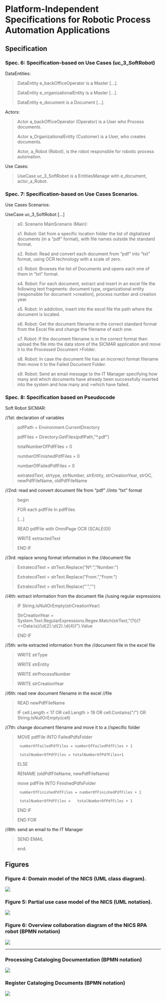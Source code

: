 # Platform-Independent Specifications for Robotic Process Automation Applications

## Specification
### Spec. 6: Specification-based on Use Cases (uc_3_SoftRobot)


DataEntities: 

>
>DataEntity e_backOfficeOperator is a Master […].  
>
>DataEntity e_organizationalEntity is a Master […].  
>
>DataEntity e_document is a Document […].  

Actors: 

>Actor a_backOfficeOperator (Operator) is a User who Process documents. 
>
>Actor a_OrganizationalEntity (Customer) is a User, who creates documents. 
>
>Actor, a_Robot (Robot), is the robot responsible for robotic process automation. 
>

Use Cases: 

>UseCase uc_3_SoftRobot is a EntitiesManage with e_document, actor_a_Robot. 


### Spec. 7: Specification-based on Use Cases Scenarios.

Use Cases Scenarios: 

UseCase uc_3_SoftRobot 
[…] 
>s0. Scenario MainScenario (Main): 
>
>s1. Robot: Get from a specific location folder the list of digitalized documents (in a “pdf” format), with file names outside the standard format. 
>
>s2. Robot: Read and convert each document from “pdf” into “txt” format, using OCR technology with a scale of zero. 
>
>s3. Robot: Browses the list of Documents and opens each one of them in “txt” format. 
>
>s4. Robot: For each document, extract and insert in an excel file the following text fragments: document type, organizational entity (responsible for document  >creation), process number and creation year.  
>
>s5. Robot: In addiction, insert into the excel file the path where the document is located. 
>
>s6. Robot: Get the document filename in the correct standard format from the Excel file and change the filename of each one. 
>
>s7. Robot: If the document filename is in the correct format then upload the file into the data store of the SICMAR application and move it to the Processed Document >Folder.  
>
>s8. Robot: In case the document file has an incorrect format filename then move it to the Failed Document Folder. 
>
>s9. Robot: Send an email message to the IT Manager specifying how many and which documents have already been successfully inserted into the system and how many and >which have failed. 

### Spec. 8: Specification based on Pseudocode

Soft Robot SICMAR: 

//1st: declaration of variables 
>
> pdfPath = Environment.CurrentDirectory  
>
>  pdfFiles = Directory.GetFiles(pdfPath,"*.pdf") 
>
>  totalNumberOfPdfFiles = 0   
>
>  numberOfFinishedPdfFiles = 0  
>
>  numberOfFailedPdfFiles = 0  
>
>  extratedText, strtype, strNumber, strEntity, strCreationYear, strOC, newPdfFileName, oldPdfFileName 
>
//2nd: read and convert document file from “pdf” //into “txt” format 
>
>begin 
>
>  FOR each pdfFile In pdfFiles 
>
>   […] 
>
>    READ pdfFile with OmniPage OCR (SCALE(0)) 
>
>    WRITE extractedText  	  	 
>
>  END IF   
>
//3rd: replace wrong format information in the //document file 
>
>ExtratecdText = strText.Replace("Nº:","Number:") 
>
>ExtratecdText = strText.Replace("From.","From:") 
>
>ExtratecdText = strText.Replace("'","") 
>
//4th: extract information from the document file //using regular expressions 
>
>IF String.IsNullOrEmpty(strCreationYear) 
>
>  StrCreationYear = System.Text.RegularExpressions.Regex.Match(strText,"(?i)(?<=Data:\s)(\d{2}.\d{2}.\d{4})").Value 
>
>END IF 
>
//5th: write extracted information from the //document file in the excel file 
>
>   WRITE strType  	       
>
>    WRITE strEntity  	       
>
>    WRITE strProcessNumber      
>
>    WRITE strCreationYear  	 
>
//6th: read new document filename in the excel  //file  
>
>    READ 	newPdfFileName 
>
>  IF cell.Length < 17 OR cell.Length > 19 OR cell.Contains("/") OR String.IsNullOrEmpty(cell) 
>
//7th: change document filename and move it to a //specific folder  
>
>   MOVE pdfFile INTO FailedPdfsFolder 
>
>      numberOfFailedPdfFiles = numberOfFailedPdfFiles + 1 
>
>      totalNumberOfPdfFiles = totalNumberOfPdfFiles+1 
>
>  ELSE 
>
>    RENAME (oldPdfFileName, newPdfFileName) 
>
>    move pdfFile INTO FinishedPdfsFolder  
>
>      numberOfFinishedPdfFiles = numberOfFinishedPdfFiles + 1 
>
>      totalNumberOfPdfFiles =   totalNumberOfPdfFiles + 1 
>
>  END IF 
>
> END FOR 
>
//8th: send an email to the IT Manager   
>
> SEND EMAIL	 
>
>end. 

## Figures 
### Figure 4: Domain model of the NICS (UML class diagram).
![](Images/DomainModel.JPG)
### Figure 5: Partial use case model of the NICS (UML notation).
![](Images/UseCase.JPG)
### Figure 6: Overview collaboration diagram of the NICS RPA robot (BPMN notation)
![](Images/BPMN_1.PNG)

____________________________________________________________________________________

### Processing Cataloging Documentation (BPMN notation)
![](Images/ProcessingCatalogingDocumentation.PNG)
### Register Cataloging Documents (BPMN notation)
![](Images/RegisterCatalogingDocuments.PNG)
